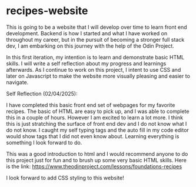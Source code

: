# recipes-website


This is going to be a website that I will develop over time to learn front end development. Backend is how I started and
what I have worked on throughout my career, but in the pursuit of becoming a stronger full stack dev, I am embarking on this
journey with the help of the Odin Project.

In this first iteration, my intention is to learn and demonstrate basic HTML skills. I will write a self reflection about my
progress and learnings afterwards. As I continue to work on this project, I intent to use CSS and later on Javascript to 
make the website more visually pleasing and easier to navigate.


Self Reflection (02/04/2025):

I have completed this basic front end set of webpages for my favorite recipes. The basic of HTML are easy to pick up, and I was able to complete this in a couple of hours. However
I am excited to learn a lot more. I think this is just stratching the surface of front end dev and I do not know what I do not know. I caught my self typing tags and the auto 
fill in my code editor would show tags that I did not even know about. Learning everything is something I look forward to do. 

This was a good introduction to html and I would recommend anyone to do this project just for fun and to brush up some very basic HTML skills. Here is the link: https://www.theodinproject.com/lessons/foundations-recipes

I look forward to add CSS styling to this website!


